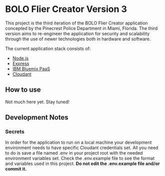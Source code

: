# BOLO Flier Creator Version 3

This project is the third iteration of the BOLO Flier Creator application
concepted by the Pinecrest Police Department in Miami, Florida.  The third
version aims to re-engineer the application for security and scalability
through the use of newer technologies both in hardware and software.

The current application stack consists of:

- [Node.js](http://nodejs.org)
- [Express](http://expressjs.com)
- [IBM Bluemix PaaS](http://www.ibm.com/cloud-computing/bluemix)
- [Cloudant](http://cloudant.com)


## How to use

Not much here yet.  Stay tuned!


## Development Notes

### Secrets
In order for the application to run on a local machine your development
environment needs to have specific Cloudant credentials set. All you need to
do is save a file named .env in your project root with the needed environment
variables set. Check the .env.example file to see the format and variables
used in this project.  **Do not edit the .env.example file and/or commit it.**